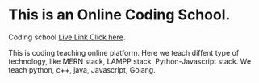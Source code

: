 # This is an Online Coding School.

Coding school [Live Link Click here](https://rakib-coding-school.netlify.app/).

This is coding teaching online platform. Here we teach diffent type of technology, like MERN stack, LAMPP stack. Python-Javascript stack. We teach python, c++, java, Javascript, Golang.